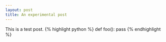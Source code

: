 ```yaml
---
layout: post
title: An experimental post
---
```

This is a test post.
{% highlight python %}
def foo():
    pass
{% endhighlight %}
